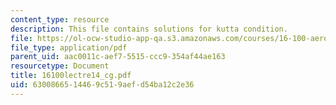 ```yaml
---
content_type: resource
description: This file contains solutions for kutta condition.
file: https://ol-ocw-studio-app-qa.s3.amazonaws.com/courses/16-100-aerodynamics-fall-2005/6300866514469c519aefd54ba12c2e36_16100lectre14_cg.pdf
file_type: application/pdf
parent_uid: aac0011c-aef7-5515-ccc9-354af44ae163
resourcetype: Document
title: 16100lectre14_cg.pdf
uid: 63008665-1446-9c51-9aef-d54ba12c2e36
---
```

